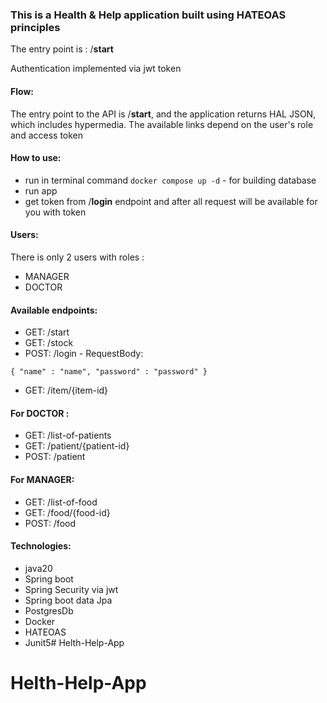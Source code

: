 ### This is a Health & Help application built using HATEOAS principles

The entry point is : /**start**

Authentication implemented via jwt token

#### Flow:
The entry point to the API is /**start**, and the application returns HAL JSON, which includes hypermedia. The available links depend on the user's role and access token

#### How to use:
- run in terminal command `docker compose up -d` - for building database
- run app
- get token from /**login** endpoint and after all request will be available for you with token

#### Users:
There is only 2 users with roles :
- MANAGER
- DOCTOR

#### Available endpoints:

- GET: /start
- GET: /stock
- POST: /login - RequestBody:

`{
  "name" : "name",
  "password" : "password"
  }`

- GET: /item/{item-id}

#### For DOCTOR :

- GET: /list-of-patients
- GET: /patient/{patient-id}
- POST: /patient

#### For MANAGER:

- GET: /list-of-food
- GET: /food/{food-id}
- POST: /food

#### Technologies:
- java20
- Spring boot
- Spring Security via jwt
- Spring boot data Jpa
- PostgresDb
- Docker
- HATEOAS
- Junit5# Helth-Help-App
# Helth-Help-App
